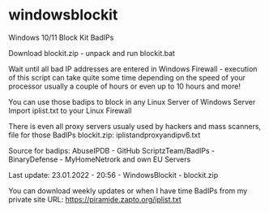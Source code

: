 # windowsblockit
Windows 10/11 Block Kit BadIPs 

Download blockit.zip - unpack and run blockit.bat

Wait until all bad IP addresses are entered in Windows Firewall - execution of this script can take quite some time depending on the speed of your processor usually a couple of hours or even up to 10 hours and more!

You can use those badips to block in any Linux Server of Windows Server
Import iplist.txt to your Linux Firewall

There is even all proxy servers usualy used by hackers and mass scanners, file for those BadIPs blockit.zip:  iplistandproxyandipv6.txt

Source for badips: AbuseIPDB - GitHub ScriptzTeam/BadIPs - BinaryDefense - MyHomeNetrork and own EU Servers

Last update: 23.01.2022 - 20:56 - WindowsBlockit - blockit.zip

You can download weekly updates or when I have time BadIPs from my private site URL: https://piramide.zapto.org/iplist.txt

